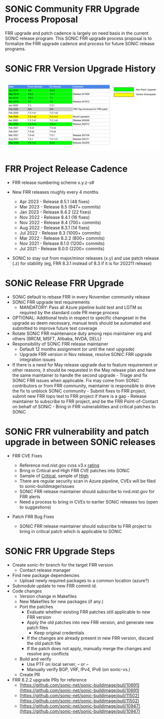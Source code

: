 # **SONiC Community FRR Upgrade Process Proposal**

FRR upgrade and patch cadence is largely on need basis in the current SONiC release program. This SONiC FRR upgrade process proposal is to formalize the FRR upgrade cadence and process for future SONiC release programs.  

# SONiC FRR Version Upgrade History

<p align=center>
<img src="frr.png" alt="">
</p>


# FRR Project Release Cadence
-   FRR release numbering scheme x.y.z-s#
-   New FRR releases roughly every 4 months
	- Apr 2023 - Release 8.5.1 (48 fixes)
	- Mar 2023 - Release 8.5 (947+ commits)
	- Jan 2023 - Release 8.4.2 (22 fixes)
	- Nov 2022 - Release 8.4.1 (16 fixes)
	- Nov 2022 - Release 8.4 (700+ commits)
	- Aug 2022 - Release 8.3.1 (14 fixes)
	- Jul 2022 - Release 8.3 (1000+ commits)
	- Mar 2022 - Release 8.2.2 (800+ commits)
	- Nov 2021 - Release 8.1.0 (1200+ commits)
	- Jul 2021 - Release 8.0.0 (2200+ commits)

-   SONiC to stay out from major/minor releases (x.y) and use patch release (.z) for stability (eg, FRR 8.3.1 instead of 8.3 if it is for 202211 release)

# SONiC Release FRR Upgrade
-   SONiC default to rebase FRR in every November community release
-   SONiC FRR upgrade test requirements
	-   MANDATORY: Pass all Azure pipeline build test and LGTM as required by the standard code PR merge process 
  -   OPTIONAL: Additional tests in respect to specific changeset in the upgrade as deem necessary, manual tests should be automated and submitted to improve future test coverage   
-   Rotate SONiC FRR maintenance duty among repo maintainer org and others (BRCM, MSFT, Alibaba, NVDA, DELL)
-   Responsibility of SONiC FRR release maintainer
	-   Default 12 months assignment (or until the next upgrade)
	-   Upgrade FRR version in Nov release, resolve SONiC FRR upgrade integration issues
  -   If there is a need for May release upgrade due to feature requirement or other reasons, it should be requested in the May release plan and have the same maintainer to handle the second upgrade
	-   Triage and fix SONiC FRR issues when applicable. Fix may come from SONiC contributors or from FRR community, maintainer is responsible to drive the fix to unblock SONiC community
	-   Submit fixes to FRR project, submit new FRR topo test to FRR project if there is a gap
	-   Release maintainer to subscribe to FRR project, and be the FRR Point-of-Contact on behalf of SONiC
	-   Bring in FRR vulnerabilities and critical patches to SONiC

# SONiC FRR vulnerability and patch upgrade in between SONiC releases

-   FRR CVE Fixes
	-   Reference nvd.nist.gov cvss v3.x [rating](https://nvd.nist.gov/vuln-metrics/cvss#)
	-   Bring in Critical and High FRR CVE patches into SONiC
	-   Sample of [Critical](https://nvd.nist.gov/vuln/search/results?form_type=Advanced&results_type=overview&search_type=all&isCpeNameSearch=false&cpe_vendor=cpe%3A%2F%3Afrrouting&cpe_product=cpe%3A%2F%3A%3Afrrouting&cvss_version=3&cvss_v3_severity=CRITICAL), sample of [High](https://nvd.nist.gov/vuln/search/results?form_type=Advanced&results_type=overview&search_type=all&isCpeNameSearch=false&cpe_vendor=cpe%3A%2F%3Afrrouting&cpe_product=cpe%3A%2F%3A%3Afrrouting&cvss_version=3&cvss_v3_severity=HIGH)
	-   There are regular security scan in Azure pipeline, CVEs will be filed to sonic-buildimage/issues
	-   SONiC FRR release maintainer should subscribe to nvd.nist.gov for FRR alerts
	-   Need a process to bring in CVEs to earlier SONiC releases too (open to suggestions)

-   Patch FRR Bug Fixes
	-   SONiC FRR release maintainer should subscribe to FRR project to bring in critical patch which is applicable to SONiC

# SONiC FRR Upgrade Steps
-   Create sonic-frr branch for the target FRR version
	-   Contact release manager
-   Find new package dependencies
	  -   Upload newly required packages to a common location (azure?)
-   Submodule update to new FRR commit id.
-   Code changes
    -   Version change in Makefiles
    -   New Makefiles for new packages (if any.)
    -   Port the patches
	    -   Evaluate whether existing FRR patches still applicable to new FRR version
		 -   Apply the old patches into new FRR version, and generate new patch files
			 -   Keep original credentials
	    -   If the changes are already present in new FRR version, discard the old patch file
		-   If the patch does not apply, manually merge the changes and resolve any conflicts
    -   Build and verify
	    -   Use PTF on local server, – or –
	    -   Manually verify BGP, VRF, IPv4, IPv6 (on sonic-vs.)
    -   Create PR
-   FRR 8.2.2 upgrade PRs for reference  
    - [https://github.com/sonic-net/sonic-buildimage/pull/10691](https://github.com/sonic-net/sonic-buildimage/pull/10691)
    - [https://github.com/sonic-net/sonic-buildimage/pull/11502](https://github.com/sonic-net/sonic-buildimage/pull/11502)
    - [https://github.com/sonic-net/sonic-buildimage/pull/10947](https://github.com/sonic-net/sonic-buildimage/pull/10947)
